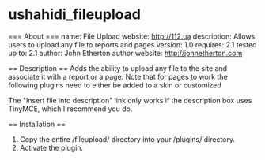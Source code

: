 ushahidi_fileupload
===================
=== About ===
name: File Upload
website: http://112.ua
description: Allows users to upload any file to reports and pages
version: 1.0
requires: 2.1
tested up to: 2.1
author: John Etherton
author website: http://johnetherton.com

== Description ==
Adds the ability to upload any file to the site and associate it with a report or a page. Note that for pages to work the following plugins need to either be added to a skin or customized

The "Insert file into description" link only works if the description box uses TinyMCE, which I recommend you do.

== Installation ==
1. Copy the entire /fileupload/ directory into your /plugins/ directory.
2. Activate the plugin.

